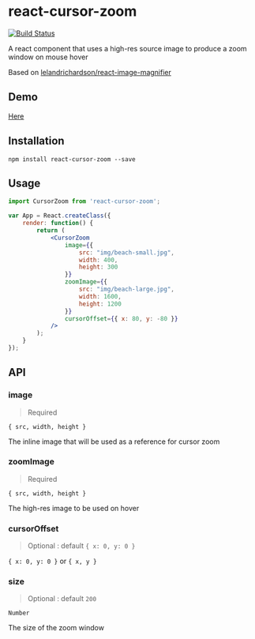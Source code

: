 # react-cursor-zoom 
[![Build Status](https://travis-ci.org/Jarlotee/react-cursor-zoom.svg?branch=master)](https://travis-ci.org/Jarlotee/react-cursor-zoom)

A react component that uses a high-res source image to produce a zoom window on mouse hover

Based on [lelandrichardson/react-image-magnifier](https://github.com/lelandrichardson/react-image-magnifier)

## Demo

[Here](http://www.jaredlotti.com/react-cursor-zoom/)

## Installation

`npm install react-cursor-zoom --save`

## Usage


```jsx
import CursorZoom from 'react-cursor-zoom';

var App = React.createClass({
    render: function() {
        return (
            <CursorZoom
                image={{
                    src: "img/beach-small.jpg",
                    width: 400,
                    height: 300
                }}
                zoomImage={{
                    src: "img/beach-large.jpg",
                    width: 1600,
                    height: 1200
                }}
                cursorOffset={{ x: 80, y: -80 }}
            />
        );
    }
});
```

## API

### image

> Required

`{ src, width, height }`

The inline image that will be used as a reference for cursor zoom

### zoomImage

> Required

`{ src, width, height }`

The high-res image to be used on hover

### cursorOffset

> Optional : default `{ x: 0, y: 0 }`

 `{ x: 0, y: 0 }` or `{ x, y }`

### size

> Optional : default `200`

`Number`

The size of the zoom window
